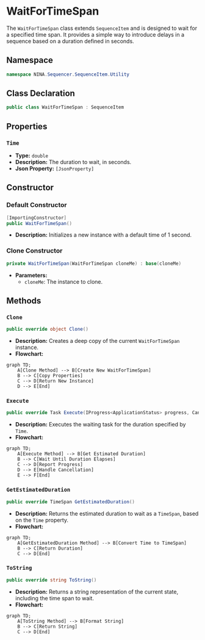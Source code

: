 # WaitForTimeSpan

The `WaitForTimeSpan` class extends `SequenceItem` and is designed to wait for a specified time span. It provides a simple way to introduce delays in a sequence based on a duration defined in seconds.

## Namespace

```csharp
namespace NINA.Sequencer.SequenceItem.Utility
```

## Class Declaration

```csharp
public class WaitForTimeSpan : SequenceItem
```

## Properties

### `Time`

- **Type:** `double`
- **Description:** The duration to wait, in seconds.
- **Json Property:** `[JsonProperty]`

## Constructor

### Default Constructor

```csharp
[ImportingConstructor]
public WaitForTimeSpan()
```

- **Description:** Initializes a new instance with a default time of 1 second.

### Clone Constructor

```csharp
private WaitForTimeSpan(WaitForTimeSpan cloneMe) : base(cloneMe)
```

- **Parameters:**
  - `cloneMe`: The instance to clone.

## Methods

### `Clone`

```csharp
public override object Clone()
```

- **Description:** Creates a deep copy of the current `WaitForTimeSpan` instance.
- **Flowchart:**

```mermaid
graph TD;
    A[Clone Method] --> B[Create New WaitForTimeSpan]
    B --> C[Copy Properties]
    C --> D[Return New Instance]
    D --> E[End]
```

### `Execute`

```csharp
public override Task Execute(IProgress<ApplicationStatus> progress, CancellationToken token)
```

- **Description:** Executes the waiting task for the duration specified by `Time`.
- **Flowchart:**

```mermaid
graph TD;
    A[Execute Method] --> B[Get Estimated Duration]
    B --> C[Wait Until Duration Elapses]
    C --> D[Report Progress]
    D --> E[Handle Cancellation]
    E --> F[End]
```

### `GetEstimatedDuration`

```csharp
public override TimeSpan GetEstimatedDuration()
```

- **Description:** Returns the estimated duration to wait as a `TimeSpan`, based on the `Time` property.
- **Flowchart:**

```mermaid
graph TD;
    A[GetEstimatedDuration Method] --> B[Convert Time to TimeSpan]
    B --> C[Return Duration]
    C --> D[End]
```

### `ToString`

```csharp
public override string ToString()
```

- **Description:** Returns a string representation of the current state, including the time span to wait.
- **Flowchart:**

```mermaid
graph TD;
    A[ToString Method] --> B[Format String]
    B --> C[Return String]
    C --> D[End]
```
